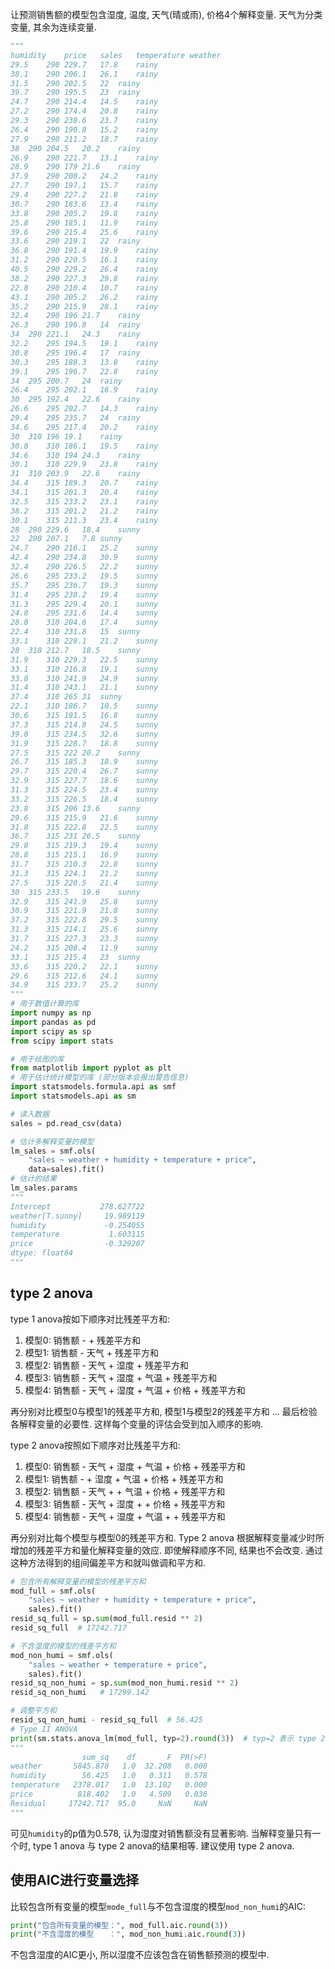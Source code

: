 让预测销售额的模型包含湿度, 温度, 天气(晴或雨), 价格4个解释变量. 天气为分类变量, 其余为连续变量.
```python
"""
humidity	price	sales	temperature	weather
29.5	290	229.7	17.8	rainy
38.1	290	206.1	26.1	rainy
31.5	290	202.5	22	rainy
39.7	290	195.5	23	rainy
24.7	290	214.4	14.5	rainy
27.2	290	174.4	20.8	rainy
29.3	290	238.6	23.7	rainy
26.4	290	190.8	15.2	rainy
27.9	290	211.2	18.7	rainy
38	290	204.5	20.2	rainy
26.9	290	221.7	13.1	rainy
28.9	290	179	21.6	rainy
37.9	290	208.2	24.2	rainy
27.7	290	197.1	15.7	rainy
29.4	290	227.2	21.8	rainy
30.7	290	183.6	13.4	rainy
33.8	290	205.2	19.8	rainy
25.8	290	185.1	11.9	rainy
39.6	290	215.4	25.6	rainy
33.6	290	219.1	22	rainy
36.8	290	191.4	19.9	rainy
31.2	290	220.5	16.1	rainy
40.5	290	229.2	26.4	rainy
38.2	290	227.3	29.8	rainy
22.8	290	210.4	10.7	rainy
43.1	290	205.2	26.2	rainy
35.2	290	215.9	28.1	rainy
32.4	290	196	21.7	rainy
26.3	290	196.8	14	rainy
34	290	221.1	24.3	rainy
32.2	295	194.5	19.1	rainy
30.8	295	196.4	17	rainy
30.3	295	188.3	13.8	rainy
39.1	295	196.7	22.8	rainy
34	295	200.7	24	rainy
26.4	295	202.1	16.9	rainy
30	295	192.4	22.6	rainy
26.6	295	202.7	14.3	rainy
29.4	295	235.7	24	rainy
34.6	295	217.4	20.2	rainy
30	310	196	19.1	rainy
30.8	310	186.1	19.5	rainy
34.6	310	194	24.3	rainy
30.1	310	229.9	23.8	rainy
31	310	203.9	22.6	rainy
34.4	315	189.3	20.7	rainy
34.1	315	201.3	20.4	rainy
32.5	315	233.2	23.1	rainy
38.2	315	201.2	21.2	rainy
30.1	315	211.3	23.4	rainy
28	290	229.6	18.4	sunny
22	290	207.1	7.8	sunny
24.7	290	216.1	25.2	sunny
42.4	290	234.8	30.9	sunny
32.4	290	226.5	22.2	sunny
26.6	295	233.2	19.5	sunny
35.7	295	236.7	19.3	sunny
31.4	295	238.2	19.4	sunny
31.3	295	229.4	20.1	sunny
24.8	295	231.6	14.4	sunny
28.8	310	204.6	17.4	sunny
22.4	310	231.8	15	sunny
33.1	310	228.1	21.2	sunny
28	310	212.7	18.5	sunny
31.9	310	229.3	22.5	sunny
33.1	310	216.8	19.1	sunny
33.8	310	241.9	24.9	sunny
31.4	310	243.1	21.1	sunny
37.4	310	265	31	sunny
22.1	310	186.7	10.5	sunny
30.6	315	191.5	16.8	sunny
37.3	315	214.8	24.5	sunny
39.8	315	234.5	32.6	sunny
31.9	315	228.7	18.8	sunny
27.5	315	222	20.2	sunny
26.7	315	185.3	18.9	sunny
29.7	315	220.4	26.7	sunny
32.9	315	227.7	18.6	sunny
31.3	315	224.5	23.4	sunny
33.2	315	226.5	18.4	sunny
23.8	315	206	13.6	sunny
29.6	315	215.9	21.6	sunny
31.8	315	222.8	22.5	sunny
36.7	315	231	26.5	sunny
29.8	315	219.3	19.4	sunny
28.8	315	215.1	16.9	sunny
31.7	315	210.3	22.8	sunny
31.3	315	224.1	21.2	sunny
27.5	315	220.5	21.4	sunny
30	315	233.5	19.6	sunny
32.9	315	241.9	25.8	sunny
30.9	315	221.9	21.8	sunny
37.2	315	222.8	29.5	sunny
31.3	315	214.1	25.6	sunny
31.7	315	227.3	23.3	sunny
24.2	315	208.4	11.9	sunny
33.1	315	215.4	23	sunny
33.6	315	220.2	22.1	sunny
29.6	315	212.6	24.1	sunny
34.9	315	233.7	25.2	sunny
"""
# 用于数值计算的库
import numpy as np
import pandas as pd
import scipy as sp
from scipy import stats

# 用于绘图的库
from matplotlib import pyplot as plt
# 用于估计统计模型的库 (部分版本会报出警告信息)
import statsmodels.formula.api as smf
import statsmodels.api as sm

# 读入数据
sales = pd.read_csv(data)

# 估计多解释变量的模型
lm_sales = smf.ols(
    "sales ~ weather + humidity + temperature + price",
    data=sales).fit()
# 估计的结果
lm_sales.params
"""
Intercept           278.627722
weather[T.sunny]     19.989119
humidity             -0.254055
temperature           1.603115
price                -0.329207
dtype: float64
"""
```


## type 2 anova
type 1 anova按如下顺序对比残差平方和:
1. 模型0: 销售额 -                           + 残差平方和
2. 模型1: 销售额 - 天气                      + 残差平方和
3. 模型2: 销售额 - 天气 + 湿度               + 残差平方和
4. 模型3: 销售额 - 天气 + 湿度 + 气温        + 残差平方和
5. 模型4: 销售额 - 天气 + 湿度 + 气温 + 价格 + 残差平方和

再分别对比模型0与模型1的残差平方和, 模型1与模型2的残差平方和 ... 最后检验各解释变量的必要性. 这样每个变量的评估会受到加入顺序的影响.


type 2 anova按照如下顺序对比残差平方和:
1. 模型0: 销售额 - 天气 + 湿度 + 气温 + 价格 + 残差平方和
2. 模型1: 销售额 -      + 湿度 + 气温 + 价格 + 残差平方和
3. 模型2: 销售额 - 天气 +      + 气温 + 价格 + 残差平方和
4. 模型3: 销售额 - 天气 + 湿度 +      + 价格 + 残差平方和
5. 模型4: 销售额 - 天气 + 湿度 + 气温 +      + 残差平方和

再分别对比每个模型与模型0的残差平方和.
Type 2 anova 根据解释变量减少时所增加的残差平方和量化解释变量的效应. 即使解释顺序不同, 结果也不会改变. 通过这种方法得到的组间偏差平方和就叫做调和平方和.

```python
# 包含所有解释变量的模型的残差平方和
mod_full = smf.ols(
    "sales ~ weather + humidity + temperature + price",
    sales).fit()
resid_sq_full = sp.sum(mod_full.resid ** 2)
resid_sq_full  # 17242.717

# 不含湿度的模型的残差平方和
mod_non_humi = smf.ols(
    "sales ~ weather + temperature + price", 
    sales).fit()
resid_sq_non_humi = sp.sum(mod_non_humi.resid ** 2)
resid_sq_non_humi   # 17299.142

# 调整平方和
resid_sq_non_humi - resid_sq_full  # 56.425
# Type II ANOVA
print(sm.stats.anova_lm(mod_full, typ=2).round(3))  # typ=2 表示 type 2 anova, typ=1 表示type 1 anova
"""
                sum_sq    df       F  PR(>F)
weather       5845.878   1.0  32.208   0.000
humidity        56.425   1.0   0.311   0.578
temperature   2378.017   1.0  13.102   0.000
price          818.402   1.0   4.509   0.036
Residual     17242.717  95.0     NaN     NaN
"""

```
可见`humidity`的p值为0.578, 认为湿度对销售额没有显著影响.
当解释变量只有一个时, type 1 anova 与 type 2 anova的结果相等. 建议使用 type 2 anova.


## 使用AIC进行变量选择
比较包含所有变量的模型`mode_full`与不包含湿度的模型`mod_non_humi`的AIC:
```python
print("包含所有变量的模型：", mod_full.aic.round(3))
print("不含湿度的模型　　：", mod_non_humi.aic.round(3))
```
不包含湿度的AIC更小, 所以湿度不应该包含在销售额预测的模型中.

